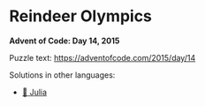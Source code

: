 # Reindeer Olympics

**Advent of Code: Day 14, 2015**

Puzzle text: https://adventofcode.com/2015/day/14

Solutions in other languages:

- [🍡 Julia](../../../julia/2015/14_reindeer_olympics)
